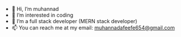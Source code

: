 - 👋 Hi, I’m muhannad
- 👀 I’m interested in coding
- 🌱 I’m a full stack developer (MERN stack developer)
- 📫 You can reach me at my email: muhannadafeefe654@gmail.com
